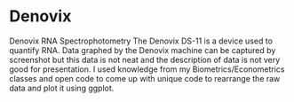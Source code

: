 # Denovix
Denovix RNA Spectrophotometry
The Denovix DS-11 is a device used to quantify RNA. Data graphed by the Denovix machine can be captured by screenshot but this data is not neat and the description of data is not very good for presentation. 
I used knowledge from my Biometrics/Econometrics classes and open code to come up with unique code to rearrange the raw data and plot it using ggplot.
